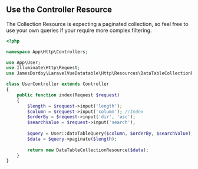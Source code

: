 ## Use the Controller Resource

<p class="wrap-text">
The Collection Resource is expecting a paginated collection, so feel free to use your own queries if your require more complex filtering.
</p>

```php
<?php

namespace App\Http\Controllers;

use App\User;
use Illuminate\Http\Request;
use JamesDordoy\LaravelVueDatatable\Http\Resources\DataTableCollectionResource;

class UserController extends Controller
{
    public function index(Request $request)
    {   
        $length = $request->input('length');
        $column = $request->input('column'); //Index
        $orderBy = $request->input('dir', 'asc');
        $searchValue = $request->input('search');
        
        $query = User::dataTableQuery($column, $orderBy, $searchValue);
        $data = $query->paginate($length);
        
        return new DataTableCollectionResource($data);
    }
}
```